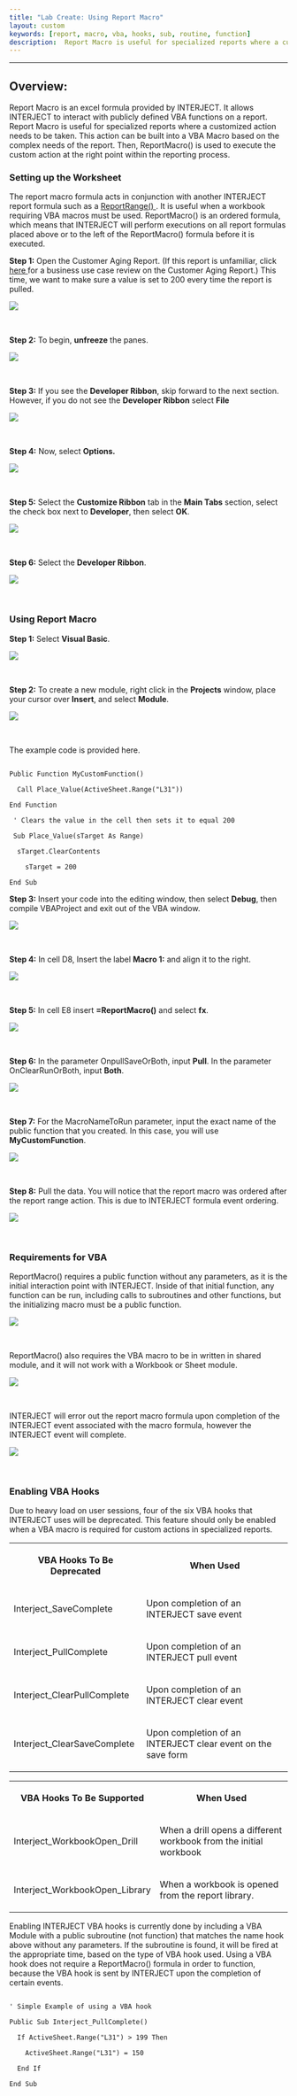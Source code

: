 ```yaml
---
title: "Lab Create: Using Report Macro"
layout: custom
keywords: [report, macro, vba, hooks, sub, routine, function]
description:  Report Macro is useful for specialized reports where a customized action needs to be taken. This action can be built into a VBA Macro based on the complex needs of the report.
---
```

* * *

##  **Overview:**

Report Macro is an excel formula provided by INTERJECT. It allows INTERJECT to interact with publicly defined VBA functions on a report.  Report Macro is useful for specialized reports where a customized action needs to be taken. This action can be built into a VBA Macro based on the complex needs of the report. Then, ReportMacro() is used to execute the custom action at the right point within the reporting process.

###  Setting up the Worksheet

The report macro formula acts in conjunction with another INTERJECT report formula such as a [ ReportRange() ](/wIndex/ReportRange.html). It is useful when a workbook requiring VBA macros must be used. ReportMacro() is an ordered formula, which means that INTERJECT will perform executions on all report formulas placed above or to the left of the ReportMacro() formula before it is executed. 

**Step 1:** Open the Customer Aging Report. (If this report is unfamiliar, click [ here ](/wAbout/Customer-Aging.html) for a business use case review on the Customer Aging Report.) This time, we want to make sure a value is set to 200 every time the report is pulled. 

![](/images/L-Create-RepMacro/01.jpg)

<br> 


**Step 2:** To begin, **unfreeze** the panes. 

![](/images/L-Create-RepMacro/02.jpg)

<br> 


**Step 3:** If you see the **Developer Ribbon**, skip forward to the next section. However, if you do not see the **Developer Ribbon** select **File**

![](/images/L-Create-RepMacro/03.jpg)

<br> 


**Step 4:** Now, select **Options.**

![](/images/L-Create-RepMacro/04.jpg)

<br> 


**Step 5:** Select the **Customize Ribbon** tab in the **Main Tabs** section, select the check box next to **Developer**, then select **OK**. 

![](/images/L-Create-RepMacro/05.jpg)

<br> 


**Step 6:** Select the **Developer Ribbon**. 

![](/images/L-Create-RepMacro/06.jpg)

<br> 

###  Using Report Macro 

**Step 1:** Select **Visual Basic**. 

![](/images/L-Create-RepMacro/07.jpg)

<br> 


**Step 2:** To create a new module, right click in the **Projects** window, place your cursor over **Insert**, and select **Module**. 

![](/images/L-Create-RepMacro/08.jpg)

<br> 


The example code is provided here. 

```VB

Public Function MyCustomFunction()

  Call Place_Value(ActiveSheet.Range("L31"))

End Function  

 ' Clears the value in the cell then sets it to equal 200 

 Sub Place_Value(sTarget As Range)

  sTarget.ClearContents 

    sTarget = 200 

End Sub

```

  


**Step 3:** Insert your code into the editing window, then select **Debug**, then compile VBAProject and exit out of the VBA window. 

![](/images/L-Create-RepMacro/09.jpg)

<br> 


**Step 4:** In cell D8, Insert the label **Macro 1:** and align it to the right. 

![](/images/L-Create-RepMacro/10.jpg)

<br> 


**Step 5:** In cell E8 insert **=ReportMacro()** and select **fx**. 

![](/images/L-Create-RepMacro/11.jpg)

<br> 


**Step 6:** In the parameter OnpullSaveOrBoth, input **Pull**. In the parameter OnClearRunOrBoth, input **Both**. 

![](/images/L-Create-RepMacro/12.jpg)

<br> 


**Step 7:** For the MacroNameToRun parameter, input the exact name of the public function that you created. In this case, you will use **MyCustomFunction**. 

![](/images/L-Create-RepMacro/13.jpg)

<br> 


**Step 8:** Pull the data. You will notice that the report macro was ordered after the report range action. This is due to INTERJECT formula event ordering. 

![](/images/L-Create-RepMacro/14.jpg)

<br>

###  Requirements for VBA 

ReportMacro() requires a public function without any parameters, as it is the initial interaction point with INTERJECT. Inside of that initial function, any function can be run, including calls to subroutines and other functions, but the initializing macro must be a public function. 

![](/images/L-Create-RepMacro/15.jpg)

<br> 


ReportMacro() also requires the VBA macro to be in written in shared module, and it will not work with a Workbook or Sheet module. 

![](/images/L-Create-RepMacro/16.jpg)

<br> 


INTERJECT will error out the report macro formula upon completion of the INTERJECT event associated with the macro formula, however the INTERJECT event will complete. 

![](/images/L-Create-RepMacro/17.jpg)

<br>

###  Enabling VBA Hooks 

Due to heavy load on user sessions, four of the six VBA hooks that INTERJECT uses will be deprecated. This feature should only be enabled when a VBA macro is required for custom actions in specialized reports.   
  
<table>   
<tr>  
<th>



VBA Hooks To Be Deprecated 


</th>  
<th>



When Used 


</th> </tr>  
<tr>  
<td>



Interject_SaveComplete 


</td>  
<td>

Upon completion of an INTERJECT save event 
</td> </tr>  
<tr>  
<td>

Interject_PullComplete 
</td>  
<td>

Upon completion of an INTERJECT pull event 
</td> </tr>  
<tr>  
<td>

Interject_ClearPullComplete 
</td>  
<td>

Upon completion of an INTERJECT clear event 
</td> </tr>  
<tr>  
<td>

Interject_ClearSaveComplete 
</td>  
<td>

Upon completion of an INTERJECT clear event on the save form 
</td> </tr> </table>  
  
<table>    
<tr>  
<th>



VBA Hooks To Be Supported 


</th>  
<th>



When Used 


</th> </tr>  
<tr>  
<td>

Interject_WorkbookOpen_Drill 
</td>  
<td>



When a drill opens a different workbook from the initial workbook 


</td> </tr>  
<tr>  
<td>

Interject_WorkbookOpen_Library 
</td>  
<td>



When a workbook is opened from the report library. 


</td> </tr> </table>

  
Enabling INTERJECT VBA hooks is currently done by including a VBA Module with a public subroutine (not function) that matches the name hook above without any parameters. If the subroutine is found, it will be fired at the appropriate time, based on the type of VBA hook used. Using a VBA hook does not require a ReportMacro() formula in order to function, because the VBA hook is sent by INTERJECT upon the completion of certain events. 

```VB

' Simple Example of using a VBA hook

Public Sub Interject_PullComplete()

  If ActiveSheet.Range("L31") > 199 Then

    ActiveSheet.Range("L31") = 150

  End If 

End Sub 

```
